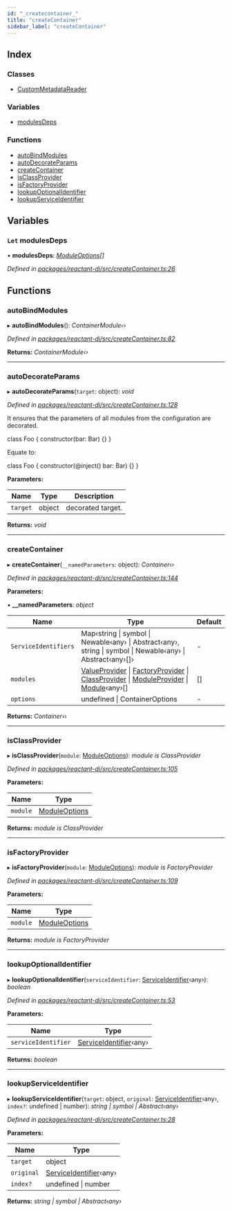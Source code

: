 ```yaml
---
id: "_createcontainer_"
title: "createContainer"
sidebar_label: "createContainer"
---
```


## Index

### Classes

* [CustomMetadataReader](../classes/_createcontainer_.custommetadatareader.md)

### Variables

* [modulesDeps](_createcontainer_.md#let-modulesdeps)

### Functions

* [autoBindModules](_createcontainer_.md#autobindmodules)
* [autoDecorateParams](_createcontainer_.md#autodecorateparams)
* [createContainer](_createcontainer_.md#createcontainer)
* [isClassProvider](_createcontainer_.md#isclassprovider)
* [isFactoryProvider](_createcontainer_.md#isfactoryprovider)
* [lookupOptionalIdentifier](_createcontainer_.md#lookupoptionalidentifier)
* [lookupServiceIdentifier](_createcontainer_.md#lookupserviceidentifier)

## Variables

### `Let` modulesDeps

• **modulesDeps**: *[ModuleOptions](_interfaces_.md#moduleoptions)[]*

*Defined in [packages/reactant-di/src/createContainer.ts:26](https://github.com/unadlib/reactant/blob/33cbdb7/packages/reactant-di/src/createContainer.ts#L26)*

## Functions

###  autoBindModules

▸ **autoBindModules**(): *ContainerModule‹›*

*Defined in [packages/reactant-di/src/createContainer.ts:82](https://github.com/unadlib/reactant/blob/33cbdb7/packages/reactant-di/src/createContainer.ts#L82)*

**Returns:** *ContainerModule‹›*

___

###  autoDecorateParams

▸ **autoDecorateParams**(`target`: object): *void*

*Defined in [packages/reactant-di/src/createContainer.ts:128](https://github.com/unadlib/reactant/blob/33cbdb7/packages/reactant-di/src/createContainer.ts#L128)*

It ensures that the parameters of all modules from the configuration are decorated.

class Foo {
  constructor(bar: Bar) {}
}

Equate to:

class Foo {
  constructor(@inject() bar: Bar) {}
}

**Parameters:**

Name | Type | Description |
------ | ------ | ------ |
`target` | object | decorated target.  |

**Returns:** *void*

___

###  createContainer

▸ **createContainer**(`__namedParameters`: object): *Container‹›*

*Defined in [packages/reactant-di/src/createContainer.ts:144](https://github.com/unadlib/reactant/blob/33cbdb7/packages/reactant-di/src/createContainer.ts#L144)*

**Parameters:**

▪ **__namedParameters**: *object*

Name | Type | Default |
------ | ------ | ------ |
`ServiceIdentifiers` | Map‹string &#124; symbol &#124; Newable‹any› &#124; Abstract‹any›, string &#124; symbol &#124; Newable‹any› &#124; Abstract‹any›[]› | - |
`modules` | [ValueProvider](../interfaces/_interfaces_.valueprovider.md) &#124; [FactoryProvider](../interfaces/_interfaces_.factoryprovider.md) &#124; [ClassProvider](../interfaces/_interfaces_.classprovider.md) &#124; [ModuleProvider](../interfaces/_interfaces_.moduleprovider.md) &#124; [Module](../interfaces/_interfaces_.module.md)‹any›[] | [] |
`options` | undefined &#124; ContainerOptions | - |

**Returns:** *Container‹›*

___

###  isClassProvider

▸ **isClassProvider**(`module`: [ModuleOptions](_interfaces_.md#moduleoptions)): *module is ClassProvider*

*Defined in [packages/reactant-di/src/createContainer.ts:105](https://github.com/unadlib/reactant/blob/33cbdb7/packages/reactant-di/src/createContainer.ts#L105)*

**Parameters:**

Name | Type |
------ | ------ |
`module` | [ModuleOptions](_interfaces_.md#moduleoptions) |

**Returns:** *module is ClassProvider*

___

###  isFactoryProvider

▸ **isFactoryProvider**(`module`: [ModuleOptions](_interfaces_.md#moduleoptions)): *module is FactoryProvider*

*Defined in [packages/reactant-di/src/createContainer.ts:109](https://github.com/unadlib/reactant/blob/33cbdb7/packages/reactant-di/src/createContainer.ts#L109)*

**Parameters:**

Name | Type |
------ | ------ |
`module` | [ModuleOptions](_interfaces_.md#moduleoptions) |

**Returns:** *module is FactoryProvider*

___

###  lookupOptionalIdentifier

▸ **lookupOptionalIdentifier**(`serviceIdentifier`: [ServiceIdentifier](_interfaces_.md#serviceidentifier)‹any›): *boolean*

*Defined in [packages/reactant-di/src/createContainer.ts:53](https://github.com/unadlib/reactant/blob/33cbdb7/packages/reactant-di/src/createContainer.ts#L53)*

**Parameters:**

Name | Type |
------ | ------ |
`serviceIdentifier` | [ServiceIdentifier](_interfaces_.md#serviceidentifier)‹any› |

**Returns:** *boolean*

___

###  lookupServiceIdentifier

▸ **lookupServiceIdentifier**(`target`: object, `original`: [ServiceIdentifier](_interfaces_.md#serviceidentifier)‹any›, `index?`: undefined | number): *string | symbol | Abstract‹any›*

*Defined in [packages/reactant-di/src/createContainer.ts:28](https://github.com/unadlib/reactant/blob/33cbdb7/packages/reactant-di/src/createContainer.ts#L28)*

**Parameters:**

Name | Type |
------ | ------ |
`target` | object |
`original` | [ServiceIdentifier](_interfaces_.md#serviceidentifier)‹any› |
`index?` | undefined &#124; number |

**Returns:** *string | symbol | Abstract‹any›*
